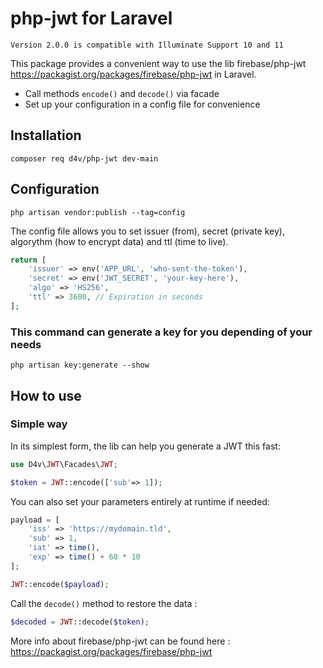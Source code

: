 # php-jwt for Laravel

``Version 2.0.0 is compatible with Illuminate Support 10 and 11``

This package provides a convenient way to use the lib firebase/php-jwt https://packagist.org/packages/firebase/php-jwt in Laravel.
- Call methods ``encode()`` and ``decode()`` via facade
- Set up your configuration in a config file for convenience

## Installation
```SHELL
composer req d4v/php-jwt dev-main
```

## Configuration
```shell
php artisan vendor:publish --tag=config
```

The config file allows you to set issuer (from), secret (private key), algorythm (how to encrypt data) and ttl (time to live).
```php
return [
    'issuer' => env('APP_URL', 'who-sent-the-token'),
    'secret' => env('JWT_SECRET', 'your-key-here'),
    'algo' => 'HS256',
    'ttl' => 3600, // Expiration in seconds
];
```

### This command can generate a key for you depending of your needs
```shell
php artisan key:generate --show
```

## How to use
### Simple way
In its simplest form, the lib can help you generate a JWT this fast:
```php
use D4v\JWT\Facades\JWT;

$token = JWT::encode(['sub'=> 1]);
```
You can also set your parameters entirely at runtime if needed:
```php
payload = [
    'iss' => 'https://mydomain.tld',
    'sub' => 1,
    'iat' => time(),
    'exp' => time() + 60 * 10
];

JWT::encode($payload);
```
Call the ``decode()`` method to restore the data :
```php
$decoded = JWT::decode($token);
```
More info about firebase/php-jwt can be found here :
https://packagist.org/packages/firebase/php-jwt

